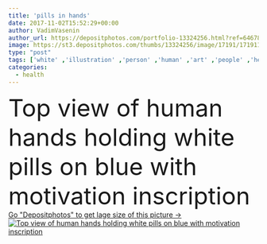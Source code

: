 ```yaml
---
title: 'pills in hands'
date: 2017-11-02T15:52:29+00:00
author: VadimVasenin
author_url: https://depositphotos.com/portfolio-13324256.html?ref=64678756
image: https://st3.depositphotos.com/thumbs/13324256/image/17191/171911626/api_thumb_450.jpg?forcejpeg=true
type: "post"
tags: ['white' ,'illustration' ,'person' ,'human' ,'art' ,'people' ,'health' ,'medicine' ,'healthcare' ,'illness' ,'medical' ,'pharmacy' ,'hands' ,'hold' ,'treatment' ,'shadow' ,'disease' ,'vitamins' ,'motivation' ,'pharmaceutical' ,'capsules' ,'sick' ,'drugs' ,'pills' ,'tablets' ,'inscription' ,'medicines' ,'Medicare' ,'partial' ,'Cropped' ,'copy space' ,'top view' ,'on blue' ]
categories: 
  - health
---
```

<div aling="center">
            <font size="60"> Top view of human hands holding white pills on blue with motivation inscription</font>   
</div>
<div>
    <a href='https://st3.depositphotos.com/thumbs/13324256/image/17191/171911626/api_thumb_450.jpg?forcejpeg=true?ref=64678756' target=_blank > Go "Depositphotos" to get lage size of this picture ->
        <img href='https://st3.depositphotos.com/thumbs/13324256/image/17191/171911626/api_thumb_450.jpg?forcejpeg=true?ref=64678756' src='https://st3.depositphotos.com/13324256/17191/i/950/depositphotos_171911626-stock-photo-pills-in-hands.jpg?forcejpeg=true' alt='Top view of human hands holding white pills on blue with motivation inscription' >
    </a>
</div>
